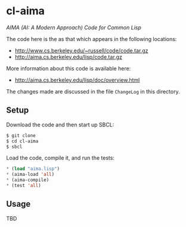 # cl-aima

*AIMA (AI: A Modern Approach) Code for Common Lisp*

The code here is the as that which appears in the following locations:
 * http://www.cs.berkeley.edu/~russell/code/code.tar.gz
 * http://aima.cs.berkeley.edu/lisp/code.tar.gz

More information about this code is available here:

 * http://aima.cs.berkeley.edu/lisp/doc/overview.html

The changes made are discussed in the file ``ChangeLog`` in this directory.


## Setup

Download the code and then start up SBCL:

```bash
$ git clone
$ cd cl-aima
$ sbcl
```

Load the code, compile it, and run the tests:

```cl
* (load "aima.lisp")
* (aima-load 'all)
* (aima-compile)
* (test 'all)
```


## Usage

TBD
